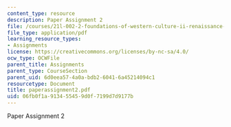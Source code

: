 ```yaml
---
content_type: resource
description: Paper Assignment 2
file: /courses/21l-002-2-foundations-of-western-culture-ii-renaissance-to-modernity-spring-2003/06fb0f1a913455459d0f7199d7d9177b_paperassignment2.pdf
file_type: application/pdf
learning_resource_types:
- Assignments
license: https://creativecommons.org/licenses/by-nc-sa/4.0/
ocw_type: OCWFile
parent_title: Assignments
parent_type: CourseSection
parent_uid: 6d0eea57-4a0a-bdb2-6041-6a45214094c1
resourcetype: Document
title: paperassignment2.pdf
uid: 06fb0f1a-9134-5545-9d0f-7199d7d9177b
---
```

Paper Assignment 2